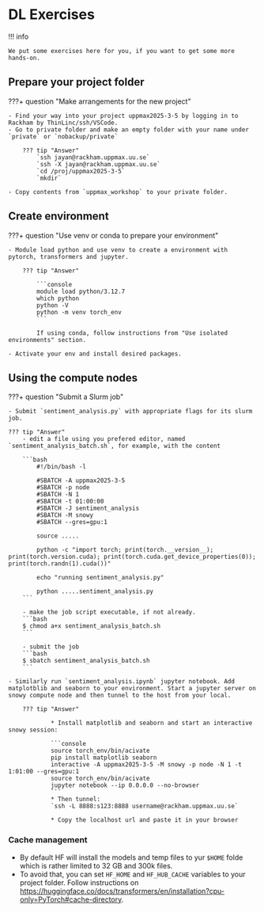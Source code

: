 # DL Exercises

!!! info

    We put some exercises here for you, if you want to get some more hands-on.
    

## Prepare your project folder

???+ question "Make arrangements for the new project"

   
    - Find your way into your project uppmax2025-3-5 by logging in to Rackham by ThinLinc/ssh/VSCode.
    - Go to private folder and make an empty folder with your name under `private` or `nobackup/private`

        ??? tip "Answer"
            `ssh jayan@rackham.uppmax.uu.se`  
            `ssh -X jayan@rackham.uppmax.uu.se`
            `cd /proj/uppmax2025-3-5`
            `mkdir`  
    
    - Copy contents from `uppmax_workshop` to your private folder. 


## Create environment

???+ question "Use venv or conda to prepare your environment"

    - Module load python and use venv to create a environment with pytorch, transformers and jupyter.

        ??? tip "Answer"
            
            ```console
            module load python/3.12.7
            which python
            python -V
            python -m venv torch_env
            ```

            If using conda, follow instructions from "Use isolated environments" section.

    - Activate your env and install desired packages.

            

## Using the compute nodes

???+ question "Submit a Slurm job"

    - Submit `sentiment_analysis.py` with appropriate flags for its slurm job.
    
    ??? tip "Answer"
        - edit a file using you prefered editor, named `sentiment_analysis_batch.sh`, for example, with the content
        
        ```bash
            #!/bin/bash -l

            #SBATCH -A uppmax2025-3-5
            #SBATCH -p node
            #SBATCH -N 1
            #SBATCH -t 01:00:00
            #SBATCH -J sentiment_analysis
            #SBATCH -M snowy
            #SBATCH --gres=gpu:1

            source .....

            python -c "import torch; print(torch.__version__); print(torch.version.cuda); print(torch.cuda.get_device_properties(0)); print(torch.randn(1).cuda())"

            echo "running sentiment_analysis.py"

            python .....sentiment_analysis.py
        ```

        - make the job script executable, if not already.
        ```bash
        $ chmod a+x sentiment_analysis_batch.sh
        ```
        
        - submit the job
        ```bash
        $ sbatch sentiment_analysis_batch.sh
        ```

    - Similarly run `sentiment_analysis.ipynb` jupyter notebook. Add matplotblib and seaborn to your environment. Start a jupyter server on snowy compute node and then tunnel to the host from your local.

        ??? tip "Answer"
                
                * Install matplotlib and seaborn and start an interactive snowy session:  

                ```console
                source torch_env/bin/acivate
                pip install matplotlib seaborn
                interactive -A uppmax2025-3-5 -M snowy -p node -N 1 -t 1:01:00 --gres=gpu:1
                source torch_env/bin/acivate
                jupyter notebook --ip 0.0.0.0 --no-browser
                ```
                * Then tunnel:  
                `ssh -L 8888:s123:8888 username@rackham.uppmax.uu.se`
                
                * Copy the localhost url and paste it in your browser


### Cache management

* By default HF will install the models and temp files to yur `$HOME` folde which is rather limited to 32 GB and 300k files. 
* To avoid that, you can set `HF_HOME` and `HF_HUB_CACHE` variables to your project folder. Follow instructions on https://huggingface.co/docs/transformers/en/installation?cpu-only=PyTorch#cache-directory. 

<!-- ## Doing installations


### Conda installation

???+ question "Install with Conda directly on Rackham"

    - Install ``python>3.11``, transformers, torch, torchvision, notebook (using pip), pytorch-cuda=12.4, ipython, pillow -->


